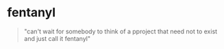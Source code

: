 # fentanyl
> "can't wait for somebody to think of a pproject that need not to exist and just call it fentanyl"
